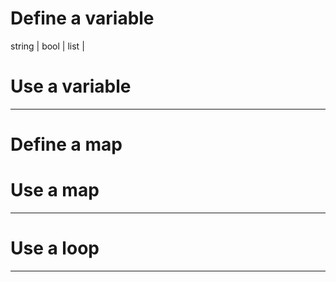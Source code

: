 
# Define a variable

string | bool | list |

# Use a variable 

-----------------------------

# Define a map

# Use a map 

-----------------------------

# Use a loop 

-----------------------------



